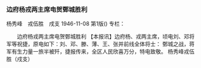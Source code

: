 ### 边府杨戎两主席电贺鄄城胜利
杨秀峰　戎伍胜　戌支
1946-11-08
第1版()
专栏：

　　边府杨戎两主席电贺鄄城胜利
    【本报讯】边府杨、戎两主席，顷电刘、邓将军等祝捷，原电如下：刘、邓、滕、薄、王、张并前线全体将士：
    鄄城之战，蒋军有生力量一旅半被歼，捷报传来，全区人民欣喜万分，特电致敬。
            杨秀峰戎伍胜（戍支）
